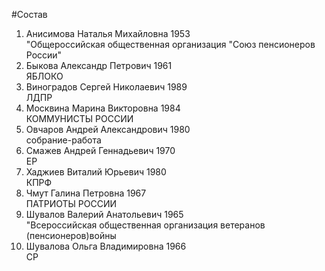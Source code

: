 #Состав
1. Анисимова Наталья Михайловна 1953   
    "Общероссийская общественная организация "Союз пенсионеров России"
2. Быкова Александр Петрович 1961   
    ЯБЛОКО
3. Виноградов Сергей Николаевич 1989   
    ЛДПР
4. Москвина Марина Викторовна 1984   
    КОММУНИСТЫ РОССИИ
5. Овчаров Андрей Александрович 1980   
    собрание-работа
6. Смажев Андрей Геннадьевич 1970   
    ЕР
7. Хаджиев Виталий Юрьевич 1980   
    КПРФ
8. Чмут Галина Петровна 1967   
    ПАТРИОТЫ РОССИИ
9. Шувалов Валерий Анатольевич 1965   
    "Всероссийская общественная организация ветеранов (пенсионеров)войны
10. Шувалова Ольга Владимировна 1966   
    СР
